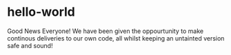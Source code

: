# hello-world
Good News Everyone!
We have been given the oppourtunity to make continous deliveries to our own code, all whilst keeping an untainted version safe and sound!
